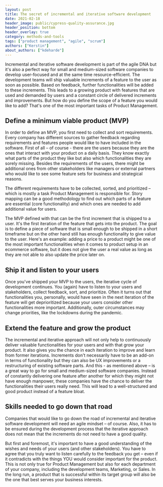 ```yaml
---
layout: post
title: The secret of incremental and iterative software development
date: 2021-02-18
header_image: public/cypress-quality-assurance.jpg
header_position: bottom
header_overlay: true
category: methods-and-tools
tags: ["product management", "agile", "scrum"]
authors: ["Kerstin"]
about_authors: ["kdeharde"]
---
```

Incremental and iterative software development is part of the agile DNA but it's also a perfect way for small and medium-sized software companies to develop user-focused and at the same time resource-efficient.
The development teams will ship valuable increments of a feature to the user as soon as possible.
Based on feedback, further functionalities will be added to these increments.
This leads to a growing product with features that are used and demanded by users and a constant circle of delivered increments and improvements.
But how do you define the scope of a feature you would like to add?
That's one of the most important tasks of Product Management.

## Define a minimum viable product (MVP)

In order to define an MVP, you first need to collect and sort requirements.
Every company has different sources to gather feedback regarding requirements and features people would like to have included in the software.
First of all – of course - there are the users because they are the ones that interact with your product on a daily basis.
They know exactly what parts of the product they like but also which functionalities they are sorely missing.
Besides the requirements of the users, there might be additional ones from other stakeholders like managers or external partners who would like to see some feature sets for business and strategical reasons.

The different requirements have to be collected, sorted, and prioritized – which is mostly a task Product Management is responsible for.
Story mapping can be a good methodology to find out which parts of a feature are essential (core functionality) and which ones are needed to add additional value for users.

The MVP defined with that can be the first increment that is shipped to a user.
It's the first iteration of the feature that gets into the product.
The goal is to define a piece of software that is small enough to be shipped in a short timeframe but on the other hand still has enough functionality to give value to the user.
Here's an example: adding a price to a product might be one of the most important functionalities when it comes to product setup in an ecommerce software, but it does not give the user a real value as long as they are not able to also update the price later on.

## Ship it and listen to your users

Once you've shipped your MVP to the users, the iterative cycle of development continues.
You (again) have to listen to your users and stakeholders, collect feedback, sort, and prioritize.
Often it turns out that functionalities you, personally, would have seen in the next iteration of the feature will get deprioritized because your users consider other functionalities more important.
Additionally, outer circumstances may change priorities, like the lockdowns during the pandemic.

## Extend the feature and grow the product

The incremental and iterative approach will not only help to continuously deliver valuable functionalities for your users and with that grow your product.
It also gives you the chance in each iteration to improve and learn from former iterations.
Increments don't necessarily have to be an add-on in terms of functionality but they can also be UX improvements or a restructuring of existing software parts.
And this - as mentioned above – is a great way to go for small and medium-sized software companies.
Instead of constantly delivering one feature after another for which they might not have enough manpower, these companies have the chance to deliver the functionalities their users really need.
This will lead to a well-structured and good product instead of a feature bloat.

## Skills needed to go down that road

Companies that would like to go down the road of incremental and iterative software development will need an agile mindset – of course.
Also, it has to be ensured during the development process that the iterative approach does not mean that the increments do not need to have a good quality.

But first and foremost, it's important to have a good understanding of the wishes and needs of your users (and other stakeholders).
You have to agree that you truly want to listen carefully to the feedback you get – even if it contradicts with the things YOU would consider important for the product.
This is not only true for Product Management but also for each department of your company, including the development teams, Marketing, or Sales.
In the long run, a product that is successful within its target group will also be the one that best serves your business interests.